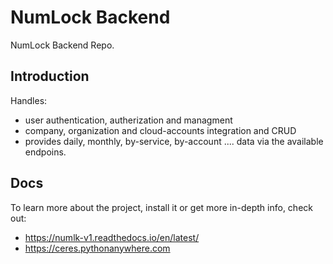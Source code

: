 # NumLock Backend

NumLock Backend Repo.

## Introduction

Handles:

- user authentication, autherization and managment
- company, organization and cloud-accounts integration and CRUD
- provides daily, monthly, by-service, by-account .... data via the available endpoins.

## Docs

To learn more about the project, install it or get more in-depth info, check out:

- https://numlk-v1.readthedocs.io/en/latest/
- https://ceres.pythonanywhere.com
